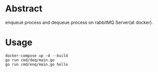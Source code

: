 # Abstract
enqueue process and dequeue process on rabbitMQ Server(at docker).  

# Usage

```
docker-compose up -d --build
go run cmd/deq/main.go
go run cmd/enq/main.go hello
```